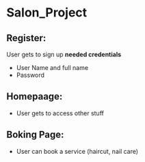 # Salon_Project


## Register:
 User gets to sign up
 **needed credentials**
 - User Name and full name
 - Password


## Homepaage:

 - User gets to access other stuff
  
## Boking Page:
- User can book a service (haircut, nail care)
